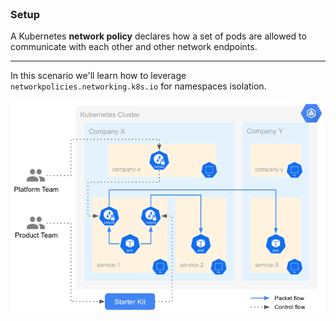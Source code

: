 
<br>

### Setup 

A Kubernetes **network policy** declares how a set of pods are allowed to communicate with each other and other network endpoints.
<hr>

In this scenario we'll learn how to leverage `networkpolicies.networking.k8s.io` for namespaces isolation.

![Scan results](./assets/np-flow.png)